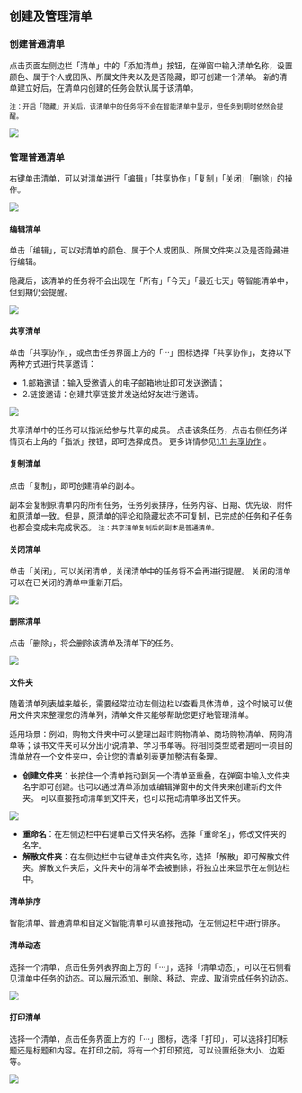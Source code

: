 ## 创建及管理清单

### 创建普通清单

点击页面左侧边栏「清单」中的「添加清单」按钮，在弹窗中输入清单名称，设置颜色、属于个人或团队、所属文件夹以及是否隐藏，即可创建一个清单。 新的清单建立好后，在清单内创建的任务会默认属于该清单。

`注：开启「隐藏」开关后，该清单中的任务将不会在智能清单中显示，但任务到期时依然会提醒。`

![](../images/macOS/macOS/2.2.9.png)

### 管理普通清单

右键单击清单，可以对清单进行「编辑」「共享协作」「复制」「关闭」「删除」的操作。

![](../images/macOS/macOS/2.2.7.png)

#### 编辑清单

单击「编辑」，可以对清单的颜色、属于个人或团队、所属文件夹以及是否隐藏进行编辑。

隐藏后，该清单的任务将不会出现在「所有」「今天」「最近七天」等智能清单中，但到期仍会提醒。

![](../images/macOS/macOS/2.2.6.png)

#### 共享清单

单击「共享协作」，或点击任务界面上方的「···」图标选择「共享协作」，支持以下两种方式进行共享邀请：

* 1.邮箱邀请：输入受邀请人的电子邮箱地址即可发送邀请；
* 2.链接邀请：创建共享链接并发送给好友进行邀请。

![](../images/web/1.2.8.png)

共享清单中的任务可以指派给参与共享的成员。 点击该条任务，点击右侧任务详情页右上角的「指派」按钮，即可选择成员。 更多详情参见[1.11 共享协作](../ios_app/5_share_lists.md) 。

#### 复制清单

点击「复制」，即可创建清单的副本。

副本会复制原清单内的所有任务，任务列表排序，任务内容、日期、优先级、附件和原清单一致。但是，原清单的评论和隐藏状态不可复制，已完成的任务和子任务也都会变成未完成状态。
`注：共享清单复制后的副本是普通清单。`

#### 关闭清单

单击「关闭」，可以关闭清单，关闭清单中的任务将不会再进行提醒。 关闭的清单可以在已关闭的清单中重新开启。

![](../images/web/1.2.9.png)

#### 删除清单

点击「删除」，将会删除该清单及清单下的任务。

![](../images/macOS/macOS/2.2.3.png)


#### 文件夹

随着清单列表越来越长，需要经常拉动左侧边栏以查看具体清单，这个时候可以使用文件夹来整理您的清单列，清单文件夹能够帮助您更好地管理清单。

适用场景：例如，购物文件夹中可以整理出超市购物清单、商场购物清单、网购清单等；读书文件夹可以分出小说清单、学习书单等。将相同类型或者是同一项目的清单放在一个文件夹中，会让您的清单列表更加整洁有条理。

* **创建文件夹**：长按住一个清单拖动到另一个清单至重叠，在弹窗中输入文件夹名字即可创建。也可以通过清单添加或编辑弹窗中的文件夹来创建新的文件夹。 可以直接拖动清单到文件夹，也可以拖动清单移出文件夹。

![](../images/web/1.2.5.png)

* **重命名**：在左侧边栏中右键单击文件夹名称，选择「重命名」，修改文件夹的名字。
* **解散文件夹**：在左侧边栏中右键单击文件夹名称，选择「解散」即可解散文件夹。解散文件夹后，文件夹中的清单不会被删除，将独立出来显示在左侧边栏中。 

#### 清单排序

智能清单、普通清单和自定义智能清单可以直接拖动，在左侧边栏中进行排序。

#### 清单动态

选择一个清单，点击任务列表界面上方的「···」，选择「清单动态」，可以在右侧看见清单中任务的动态。可以展示添加、删除、移动、完成、取消完成任务的动态。

![](../images/macOS/macOS/2.2.2.png)

#### 打印清单

选择一个清单，点击任务界面上方的「···」图标，选择「打印」，可以选择打印标题还是标题和内容。在打印之前，将有一个打印预览，可以设置纸张大小、边距等。

![](../images/macOS/macOS/2.2.1.png)

